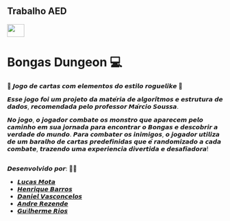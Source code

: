 ## Trabalho AED

<div style="display: inline_blocks">
    <img align="center" height="30" width="40" src="https://cdn.jsdelivr.net/gh/devicons/devicon/icons/c/c-original.svg" />
</div>

# Bongas Dungeon 💻​

🔴 𝙅𝙤𝙜𝙤 𝙙𝙚 𝙘𝙖𝙧𝙩𝙖𝙨 𝙘𝙤𝙢 𝙚𝙡𝙚𝙢𝙚𝙣𝙩𝙤𝙨 𝙙𝙤 𝙚𝙨𝙩𝙞𝙡𝙤 𝙧𝙤𝙜𝙪𝙚𝙡𝙞𝙠𝙚 🔴

𝙀𝙨𝙨𝙚 𝙟𝙤𝙜𝙤 𝙛𝙤𝙞 𝙪𝙢 𝙥𝙧𝙤𝙟𝙚𝙩𝙤 𝙙𝙖 𝙢𝙖𝙩𝙚́𝙧𝙞𝙖 𝙙𝙚 𝙖𝙡𝙜𝙤𝙧𝙞́𝙩𝙢𝙤𝙨 𝙚 𝙚𝙨𝙩𝙧𝙪𝙩𝙪𝙧𝙖 𝙙𝙚 𝙙𝙖𝙙𝙤𝙨, 𝙧𝙚𝙘𝙤𝙢𝙚𝙣𝙙𝙖𝙙𝙖 𝙥𝙚𝙡𝙤 𝙥𝙧𝙤𝙛𝙚𝙨𝙨𝙤𝙧 𝙈𝙖́𝙧𝙘𝙞𝙤 𝙎𝙤𝙪𝙨𝙨𝙖.

𝙉𝙤 𝙟𝙤𝙜𝙤, 𝙤 𝙟𝙤𝙜𝙖𝙙𝙤𝙧 𝙘𝙤𝙢𝙗𝙖𝙩𝙚 𝙤𝙨 𝙢𝙤𝙣𝙨𝙩𝙧𝙤 𝙦𝙪𝙚 𝙖𝙥𝙖𝙧𝙚𝙘𝙚𝙢 𝙥𝙚𝙡𝙤 𝙘𝙖𝙢𝙞𝙣𝙝𝙤 𝙚𝙢 𝙨𝙪𝙖 𝙟𝙤𝙧𝙣𝙖𝙙𝙖 𝙥𝙖𝙧𝙖 𝙚𝙣𝙘𝙤𝙣𝙩𝙧𝙖𝙧 𝙤 𝘽𝙤𝙣𝙜𝙖𝙨 𝙚 𝙙𝙚𝙨𝙘𝙤𝙗𝙧𝙞𝙧 𝙖 𝙫𝙚𝙧𝙙𝙖𝙙𝙚 𝙙𝙤 𝙢𝙪𝙣𝙙𝙤. 𝙋𝙖𝙧𝙖 𝙘𝙤𝙢𝙗𝙖𝙩𝙚𝙧 𝙤𝙨 𝙞𝙣𝙞𝙢𝙞𝙜𝙤𝙨, 𝙤 𝙟𝙤𝙜𝙖𝙙𝙤𝙧 𝙪𝙩𝙞𝙡𝙞𝙯𝙖 𝙙𝙚 𝙪𝙢 𝙗𝙖𝙧𝙖𝙡𝙝𝙤 𝙙𝙚 𝙘𝙖𝙧𝙩𝙖𝙨 𝙥𝙧𝙚𝙙𝙚𝙛𝙞𝙣𝙞𝙙𝙖𝙨 𝙦𝙪𝙚 𝙚́ 𝙧𝙖𝙣𝙙𝙤𝙢𝙞𝙯𝙖𝙙𝙤 𝙖 𝙘𝙖𝙙𝙖 𝙘𝙤𝙢𝙗𝙖𝙩𝙚, 𝙩𝙧𝙖𝙯𝙚𝙣𝙙𝙤 𝙪𝙢𝙖 𝙚𝙭𝙥𝙚𝙧𝙞𝙚𝙣𝙘𝙞𝙖 𝙙𝙞𝙫𝙚𝙧𝙩𝙞𝙙𝙖 𝙚 𝙙𝙚𝙨𝙖𝙛𝙞𝙖𝙙𝙤𝙧𝙖! 

##

𝘿𝙚𝙨𝙚𝙣𝙫𝙤𝙡𝙫𝙞𝙙𝙤 𝙥𝙤𝙧: 🧑‍💻

  - [𝙇𝙪𝙘𝙖𝙨 𝙈𝙤𝙩𝙖](https://github.com/LucasMota10)
  - [𝙃𝙚𝙣𝙧𝙞𝙦𝙪𝙚 𝘽𝙖𝙧𝙧𝙤𝙨](https://github.com/Rickdebarro)
  - [𝘿𝙖𝙣𝙞𝙚𝙡 𝙑𝙖𝙨𝙘𝙤𝙣𝙘𝙚𝙡𝙤𝙨](https://github.com/danbasco)
  - [𝘼𝙣𝙙𝙧𝙚 𝙍𝙚𝙯𝙚𝙣𝙙𝙚](https://github.com/Andre-D-Rez)
  - [𝙂𝙪i𝙡𝙝𝙚𝙧𝙢𝙚 𝙍𝙞𝙤𝙨](https://github.com/guilhermerios21)


